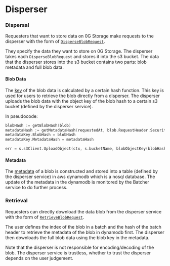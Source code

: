 # Disperser

### Dispersal

Requesters that want to store data on 0G Storage make requests to the disperser with the form of [`DisperseBlobRequest`](../data-model.md#request).

They specify the data they want to store on 0G Storage. The disperser takes each `DisperseBlobRequest` and stores it into the s3 bucket. The data that the disperser stores into the s3 bucket contains two parts: blob metadata and full blob data.

#### Blob Data

The [key](../data-model.md#blob-key) of the blob data is calculated by a certain hash function. This key is used for users to retrieve the blob directly from a disperser. The disperser uploads the blob data with the object key of the blob hash to a certain s3 bucket (defined by the disperser service).

In pseudocode:

```go
blobHash := getBlobHash(blob)
metadataHash := getMetadataHash(requestedAt, blob.RequestHeader.SecurityParams)
metadataKey.BlobHash = blobHash
metadataKey.MetadataHash = metadataHash

err = s.s3Client.UploadObject(ctx, s.bucketName, blobObjectKey(blobHash), blob.Data)
```

#### Metadata

The [metadata](../data-model.md#blob-metadata) of a blob is constructed and stored into a table (defined by the disperser service) in aws dynamodb which is a nosql database. The update of the metadata in the dynamodb is monitored by the Batcher service to do further process.

### Retrieval

Requesters can directly download the data blob from the disperser service with the form of [`RetrieveBlobRequest`](../data-model.md#request).

The user defines the index of the blob in a batch and the hash of the batch header to retrieve the metadata of the blob in dynamodb first. The disperser then downloads the full blob data using the blob key in the metadata.



Note that the disperser is not responsible for encoding/decoding of the blob. The disperser service is trustless, whether to trust the disperser depends on the user judgement.
